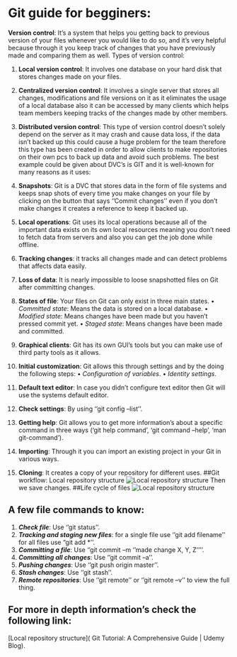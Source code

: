 # Git guide for begginers:
**Version control**: It’s a system that helps you getting back to previous version of your files whenever you would like to do so, and it’s very helpful because through it you keep track of changes that you have previously made and comparing them as well.
Types of version control:
1.	**Local version control**: It involves one database on your hard disk that stores changes made on your files.
2.	**Centralized version control**: It involves a single server that stores all changes, modifications and file versions on it as it eliminates the usage of a local database also it can be accessed by many clients which helps team members keeping tracks of the changes made by other members.
3.	**Distributed version control**: This type of version control doesn’t solely depend on the server as it may crash and cause data loss, if the data isn’t backed up this could cause a huge problem for the team therefore this type has been created in order to allow clients to make repositories on their own pcs to back up data and avoid such problems.
The best example could be given about DVC’s is GIT and it is well-known for many reasons as it uses:
1.	**Snapshots**: Git is a DVC that stores data in the form of file systems and keeps snap shots of every time you make changes on your file by clicking on the button that says ‘’Commit changes’’ even if you don’t make changes it creates a reference to keep it backed up.
2.	**Local operations**: Git uses its local operations because all of the important data exists on its own local resources meaning you don’t need to fetch data from servers and also you can get the job done while offline.
3.	**Tracking changes**: it tracks all changes made and can detect problems that affects data easily.
4.	**Loss of data**: It is nearly impossible to loose snapshotted files on Git after committing changes.
5.	**States of file**: Your files on Git can only exist in three main states.
•	*Committed state*: Means the data is stored on a local database.
•	*Modified state*: Means changes have been made but you haven’t pressed commit yet.
•	*Staged state*: Means changes have been made and committed.

6.	**Graphical clients**: Git has its own GUI’s tools but you can make use of third party tools as it        allows.
7.	**Initial customization**: Git allows this through settings and by the doing the following steps: 
•	*Configuration of variables*.
•	*Identity settings*.

8.	**Default text editor**: In case you didn’t configure text editor then Git will use the systems default editor.
9.	**Check settings**: By using ‘’git config –list’’.
10.	**Getting help**: Git allows you to get more information’s about a specific command in three ways (‘git help command’, ‘git command –help’, ‘man git-command’).
11.	**Importing**: Through it you can import an existing project in your Git in various ways.
12.	**Cloning**: It creates a copy of your repository for different uses.
##Git workflow:
Local repository structure
![Local repository structure]( https://blog.udemy.com/wp-content/uploads/2015/08/image036.png)
Then we save changes.
##Life cycle of files
![Local repository structure]( https://blog.udemy.com/wp-content/uploads/2015/08/image006.png)

## A few file commands to know:
1.	***Check file***: Use ‘’git status’’.
2.	***Tracking and staging new files***: for a single file use ‘’git add filename’’ for all files use “git add *’’.
3.	***Committing a file***: Use ‘’git commit –m ‘’made change X, Y, Z’’’’.
4.	***Committing all changes***: Use ‘’git commit –a’’.
5.	***Pushing changes***: Use ‘’git push origin master’’.
6.	***Stash changes***: Use ‘’git stash’’.
7.	***Remote repositories***: Use ‘’git remote’’ or ‘’git remote –v’’ to view the full thing.
## For more in depth information’s check the following link:
[Local repository structure]( Git Tutorial: A Comprehensive Guide | Udemy Blog).
